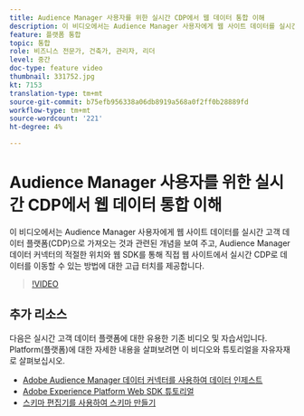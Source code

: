 ```yaml
---
title: Audience Manager 사용자를 위한 실시간 CDP에서 웹 데이터 통합 이해
description: 이 비디오에서는 Audience Manager 사용자에게 웹 사이트 데이터를 실시간 고객 데이터 플랫폼(CDP)으로 가져오는 것과 관련된 개념을 보여 주고, Audience Manager 데이터 커넥터의 적절한 위치와 웹 SDK를 통해 직접 웹 사이트에서 실시간 CDP로 데이터를 이동할 수 있는 방법에 대한 고급 터치를 제공합니다.
feature: 플랫폼 통합
topic: 통합
role: 비즈니스 전문가, 건축가, 관리자, 리더
level: 중간
doc-type: feature video
thumbnail: 331752.jpg
kt: 7153
translation-type: tm+mt
source-git-commit: b75efb956338a06db8919a568a0f2ff0b28889fd
workflow-type: tm+mt
source-wordcount: '221'
ht-degree: 4%

---
```



# Audience Manager 사용자를 위한 실시간 CDP에서 웹 데이터 통합 이해

이 비디오에서는 Audience Manager 사용자에게 웹 사이트 데이터를 실시간 고객 데이터 플랫폼(CDP)으로 가져오는 것과 관련된 개념을 보여 주고, Audience Manager 데이터 커넥터의 적절한 위치와 웹 SDK를 통해 직접 웹 사이트에서 실시간 CDP로 데이터를 이동할 수 있는 방법에 대한 고급 터치를 제공합니다.

>[!VIDEO](https://video.tv.adobe.com/v/331752/?quality=12&learn=on)

## 추가 리소스

다음은 실시간 고객 데이터 플랫폼에 대한 유용한 기존 비디오 및 자습서입니다. Platform(플랫폼)에 대한 자세한 내용을 살펴보려면 이 비디오와 튜토리얼을 자유자재로 살펴보십시오.

* [Adobe Audience Manager 데이터 커넥터를 사용하여 데이터 인제스트](https://experienceleague.adobe.com/docs/platform-learn/tutorials/sources/ingest-data-from-aam.html?lang=en#sources)
* [Adobe Experience Platform Web SDK 튜토리얼](https://experienceleague.adobe.com/docs/web-sdk-learn/tutorials/overview.html?lang=en)
* [스키마 편집기를 사용하여 스키마 만들기](https://experienceleague.adobe.com/docs/experience-platform/xdm/tutorials/create-schema-ui.html?lang=en#getting-started)
